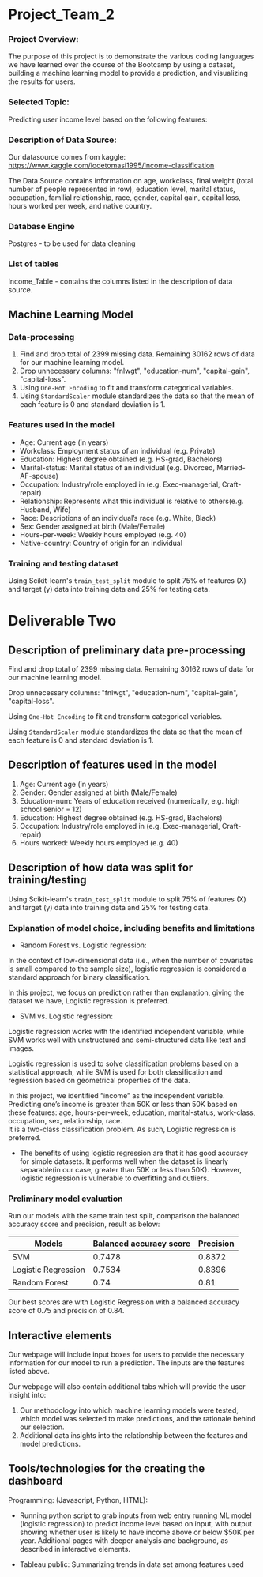 # Project_Team_2

### Project Overview:
The purpose of this project is to demonstrate the various coding languages we have learned over the course of the Bootcamp by using a dataset, building a machine learning model to provide a prediction, and visualizing the results for users.

### Selected Topic:
Predicting user income level based on the following features:

### Description of Data Source:
Our datasource comes from kaggle: https://www.kaggle.com/lodetomasi1995/income-classification

The Data Source contains information on age, workclass, final weight (total number of people represented in row), education level, marital status, occupation, familial relationship, race, gender, capital gain, capital loss, hours worked per week, and native country.

### Database Engine
Postgres - to be used for data cleaning

### List of tables
Income_Table - contains the columns listed in the description of data source.

## Machine Learning Model

### Data-processing
1.	Find and drop total of 2399 missing data. Remaining 30162 rows of data for our machine learning model.
2.	Drop unnecessary columns: "fnlwgt", "education-num", "capital-gain", "capital-loss".
3.	Using `One-Hot Encoding` to fit and transform categorical variables.
4.	Using `StandardScaler` module standardizes the data so that the mean of each feature is 0 and standard deviation is 1.

### Features used in the model
- Age: Current age (in years)
- Workclass: Employment status of an individual (e.g.	Private)
- Education: Highest degree obtained (e.g. HS-grad, Bachelors)
- Marital-status: Marital status of an individual (e.g. Divorced, Married-AF-spouse)
- Occupation: Industry/role employed in (e.g. Exec-managerial, Craft-repair)
- Relationship: Represents what this individual is relative to others(e.g. Husband, Wife)
- Race: Descriptions of an individual’s race (e.g. White, Black)
- Sex: Gender assigned at birth (Male/Female)
- Hours-per-week: Weekly hours employed (e.g. 40)
- Native-country: Country of origin for an individual

### Training and testing dataset
Using Scikit-learn's `train_test_split` module to split 75% of features (X) and target (y) data into training data and 25% for testing data.

# Deliverable Two

## Description of preliminary data pre-processing

Find and drop total of 2399 missing data. Remaining 30162 rows of data for our machine learning model.

Drop unnecessary columns: "fnlwgt", "education-num", "capital-gain", "capital-loss".

Using `One-Hot Encoding` to fit and transform categorical variables.

Using `StandardScaler` module standardizes the data so that the mean of each feature is 0 and standard deviation is 1.

## Description of features used in the model

1. Age: Current age (in years)
2. Gender: Gender assigned at birth (Male/Female)
3. Education-num: Years of education received (numerically, e.g. high school senior = 12)
4. Education: Highest degree obtained (e.g. HS-grad, Bachelors)
5. Occupation: Industry/role employed in (e.g. Exec-managerial, Craft-repair)
6. Hours worked: Weekly hours employed (e.g. 40)

## Description of how data was split for training/testing

Using Scikit-learn's `train_test_split` module to split 75% of features (X) and target (y) data into training data and 25% for testing data.


### Explanation of model choice, including benefits and limitations

- Random Forest vs. Logistic regression:

In the context of low-dimensional data (i.e., when the number of covariates is small compared to the sample size), logistic regression is considered a standard approach for binary classification. 

In this project, we focus on prediction rather than explanation, giving the dataset we have, Logistic regression is preferred.


- SVM vs. Logistic regression:

Logistic regression works with the identified independent variable, while SVM works well with unstructured and semi-structured data like text and images. 

Logistic regression is used to solve classification problems based on a statistical approach, while SVM is used for both classification and regression based on geometrical properties of the data. 

In this project, we identified “income” as the independent variable. Predicting one’s income is greater than 50K or less than 50K based on these features: age, hours-per-week,  education, marital-status, work-class,  occupation, sex, relationship, race.  
It is a two-class classification problem. As such, Logistic regression is preferred.


- The benefits of using logistic regression are that it has good accuracy for simple datasets. It performs well when the dataset is linearly separable(in our case, greater than 50K or less than 50K).
 However, logistic regression is vulnerable to overfitting and outliers. 


### Preliminary model evaluation
Run our models with the same train test split, comparison the balanced accuracy score and precision, result as below:

 Models               |Balanced accuracy score   |Precision      |
 ---------------------|------------------------- |-------------- |
 SVM                  |0.7478                    |0.8372         |
 Logistic Regression  |0.7534                    |0.8396         |
 Random Forest        |0.74                      |0.81           |
 
Our best scores are with Logistic Regression with a balanced accuracy score of 0.75 and precision of 0.84.

## Interactive elements

Our webpage will include input boxes for users to provide the necessary information for our model to run a prediction. The inputs are the features listed above.

Our webpage will also contain additional tabs which will provide the user insight into:

1. Our methodology into which machine learning models were tested, which model was selected to make predictions, and the rationale behind our selection.
2. Additional data insights into the relationship between the features and model predictions.

## Tools/technologies for the creating the dashboard

Programming: (Javascript, Python, HTML):

* Running python script to grab inputs from web entry running ML model (logistic regression) to predict income level based on input, with output showing whether user is likely to have income above or below $50K per year. Additional pages with deeper analysis and background, as described in interactive elements.

* Tableau public: Summarizing trends in data set among features used

